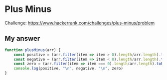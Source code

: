 # Plus Minus
Challenge: https://www.hackerrank.com/challenges/plus-minus/problem

## My answer
```javascript
function plusMinus(arr) {
    const positive = (arr.filter(item => item > 0).length/arr.length).toFixed(6)
    const negative = (arr.filter(item => item < 0).length/arr.length).toFixed(6)
    const zero = (arr.filter(item => item === 0).length/arr.length).toFixed(6)
    console.log(positive, "\n", negative, "\n", zero)
}
```
